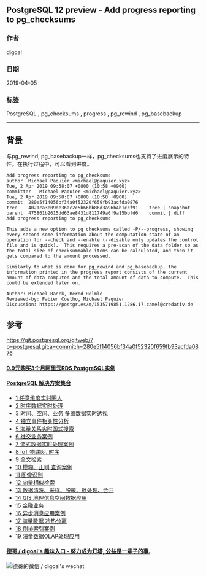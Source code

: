 ## PostgreSQL 12 preview - Add progress reporting to pg_checksums    
                                                                                                          
### 作者                                                                                                          
digoal                                                                                                          
                                                                                                          
### 日期                                                                                                          
2019-04-05                                                                                                          
                                                                                                          
### 标签                                                                                                          
PostgreSQL , pg_checksums , progress , pg_rewind , pg_basebackup      
                         
----                                                                                                    
                                                                                                      
## 背景               
与pg_rewind, pg_basebackup一样，pg_checksums也支持了进度展示的特性。在执行过程中，可以看到进度。   
  
```  
Add progress reporting to pg_checksums  
author	Michael Paquier <michael@paquier.xyz>	  
Tue, 2 Apr 2019 09:58:07 +0800 (10:58 +0900)  
committer	Michael Paquier <michael@paquier.xyz>	  
Tue, 2 Apr 2019 09:58:07 +0800 (10:58 +0900)  
commit	280e5f14056bf34a0f52320f659fb93acfda0876  
tree	4021ca3e09de36ac2c5b66bb86d3a96b4b1ccf91	tree | snapshot  
parent	475861b2615dd63ae8431d811749a6f9a15bbfd6	commit | diff  
Add progress reporting to pg_checksums  
  
This adds a new option to pg_checksums called -P/--progress, showing  
every second some information about the computation state of an  
operation for --check and --enable (--disable only updates the control  
file and is quick).  This requires a pre-scan of the data folder so as  
the total size of checksummable items can be calculated, and then it  
gets compared to the amount processed.  
  
Similarly to what is done for pg_rewind and pg_basebackup, the  
information printed in the progress report consists of the current  
amount of data computed and the total amount of data to compute.  This  
could be extended later on.  
  
Author: Michael Banck, Bernd Helmle  
Reviewed-by: Fabien Coelho, Michael Paquier  
Discussion: https://postgr.es/m/1535719851.1286.17.camel@credativ.de  
```  
            
## 参考          
https://git.postgresql.org/gitweb/?p=postgresql.git;a=commit;h=280e5f14056bf34a0f52320f659fb93acfda0876        
          
  
  
  
  
  
  
  
  
  
  
  
  
  
  
  
  
  
  
  
  
  
  
  
  
  
  
  
  
  
  
  
  
  
  
  
  
  
  
  
  
  
#### [9.9元购买3个月阿里云RDS PostgreSQL实例](https://www.aliyun.com/database/postgresqlactivity "57258f76c37864c6e6d23383d05714ea")
  
  
#### [PostgreSQL 解决方案集合](https://yq.aliyun.com/topic/118 "40cff096e9ed7122c512b35d8561d9c8")
- [1 任意维度实时圈人](https://yq.aliyun.com/topic/118 "40cff096e9ed7122c512b35d8561d9c8")
- [2 时序数据实时处理](https://yq.aliyun.com/topic/118 "40cff096e9ed7122c512b35d8561d9c8")
- [3 时间、空间、业务 多维数据实时透视](https://yq.aliyun.com/topic/118 "40cff096e9ed7122c512b35d8561d9c8")
- [4 独立事件相关性分析](https://yq.aliyun.com/topic/118 "40cff096e9ed7122c512b35d8561d9c8")
- [5 海量关系实时图式搜索](https://yq.aliyun.com/topic/118 "40cff096e9ed7122c512b35d8561d9c8")
- [6 社交业务案例](https://yq.aliyun.com/topic/118 "40cff096e9ed7122c512b35d8561d9c8")
- [7 流式数据实时处理案例](https://yq.aliyun.com/topic/118 "40cff096e9ed7122c512b35d8561d9c8")
- [8 IoT 物联网, 时序](https://yq.aliyun.com/topic/118 "40cff096e9ed7122c512b35d8561d9c8")
- [9 全文检索](https://yq.aliyun.com/topic/118 "40cff096e9ed7122c512b35d8561d9c8")
- [10 模糊、正则 查询案例](https://yq.aliyun.com/topic/118 "40cff096e9ed7122c512b35d8561d9c8")
- [11 图像识别](https://yq.aliyun.com/topic/118 "40cff096e9ed7122c512b35d8561d9c8")
- [12 向量相似检索](https://yq.aliyun.com/topic/118 "40cff096e9ed7122c512b35d8561d9c8")
- [13 数据清洗、采样、脱敏、批处理、合并](https://yq.aliyun.com/topic/118 "40cff096e9ed7122c512b35d8561d9c8")
- [14 GIS 地理信息空间数据应用](https://yq.aliyun.com/topic/118 "40cff096e9ed7122c512b35d8561d9c8")
- [15 金融业务](https://yq.aliyun.com/topic/118 "40cff096e9ed7122c512b35d8561d9c8")
- [16 异步消息应用案例](https://yq.aliyun.com/topic/118 "40cff096e9ed7122c512b35d8561d9c8")
- [17 海量数据 冷热分离](https://yq.aliyun.com/topic/118 "40cff096e9ed7122c512b35d8561d9c8")
- [18 倒排索引案例](https://yq.aliyun.com/topic/118 "40cff096e9ed7122c512b35d8561d9c8")
- [19 海量数据OLAP处理应用](https://yq.aliyun.com/topic/118 "40cff096e9ed7122c512b35d8561d9c8")
  
  
#### [德哥 / digoal's 趣味入口 - 努力成为灯塔, 公益是一辈子的事.](https://github.com/digoal/blog/blob/master/README.md "22709685feb7cab07d30f30387f0a9ae")
  
  
![德哥的微信 / digoal's wechat](../pic/digoal_weixin.jpg "f7ad92eeba24523fd47a6e1a0e691b59")
  

